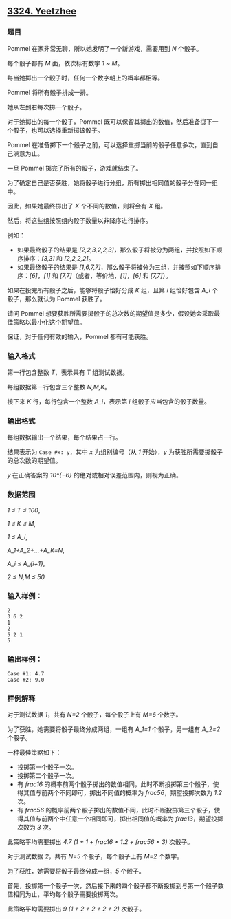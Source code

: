 ## [3324. Yeetzhee](https://www.acwing.com/problem/content/3327/)

### 题目

Pommel 在家非常无聊，所以她发明了一个新游戏，需要用到 *N* 个骰子。

每个骰子都有 *M* 面，依次标有数字 *1 ~ M*。

每当她掷出一个骰子时，任何一个数字朝上的概率都相等。

Pommel 将所有骰子排成一排。

她从左到右每次掷一个骰子。

对于她掷出的每一个骰子，Pommel 既可以保留其掷出的数值，然后准备掷下一个骰子，也可以选择重新掷该骰子。

Pommel 在准备掷下一个骰子之前，可以选择重掷当前的骰子任意多次，直到自己满意为止。

一旦 Pommel 掷完了所有的骰子，游戏就结束了。

为了确定自己是否获胜，她将骰子进行分组，所有掷出相同值的骰子分在同一组中。

因此，如果她最终掷出了 *X* 个不同的数值，则将会有 *X* 组。

然后，将这些组按照组内骰子数量以非降序进行排序。

例如：

- 如果最终骰子的结果是 *[2,2,3,2,2,3]*，那么骰子将被分为两组，并按照如下顺序排序：*[3,3]* 和 *[2,2,2,2]*。
- 如果最终骰子的结果是 *[1,6,7,7]*，那么骰子将被分为三组，并按照如下顺序排序：*[6]*，*[1]* 和 *[7,7]*（或者，等价地，*[1]*，*[6]* 和 *[7,7]*）。

如果在投完所有骰子之后，能够将骰子恰好分成 *K* 组，且第 *i* 组恰好包含 *A_i* 个骰子，那么就认为 Pommel 获胜了。

请问 Pommel 想要获胜所需要掷骰子的总次数的期望值是多少，假设她会采取最佳策略以最小化这个期望值。

保证，对于任何有效的输入，Pommel 都有可能获胜。

### 输入格式

第一行包含整数 *T*，表示共有 *T* 组测试数据。

每组数据第一行包含三个整数 *N,M,K*。

接下来 *K* 行，每行包含一个整数 *A_i*，表示第 *i* 组骰子应当包含的骰子数量。

### 输出格式

每组数据输出一个结果，每个结果占一行。

结果表示为 `Case #x: y`，其中 *x* 为组别编号（从 *1* 开始），*y* 为获胜所需要掷骰子的总次数的期望值。

*y* 在正确答案的 *10^{−6}* 的绝对或相对误差范围内，则视为正确。

### 数据范围

*1 ≤ T ≤ 100*,

*1 ≤ K ≤ M*,

*1 ≤ A_i*,

*A_1+A_2+…+A_K=N*,

*A_i ≤ A_{i+1}*,

*2 ≤ N,M ≤ 50*

### 输入样例：

```
2
3 6 2
1
2
5 2 1
5
```

### 输出样例：

```
Case #1: 4.7
Case #2: 9.0
```

### 样例解释

对于测试数据 *1*，共有 *N=2* 个骰子，每个骰子上有 *M=6* 个数字。

为了获胜，她需要将骰子最终分成两组，一组有 *A_1=1* 个骰子，另一组有 *A_2=2* 个骰子。

一种最佳策略如下：

- 投掷第一个骰子一次。
- 投掷第二个骰子一次。
- 有 *frac16* 的概率前两个骰子掷出的数值相同，此时不断投掷第三个骰子，使得其值与前两个不同即可，掷出不同值的概率为 *frac56*，期望投掷次数为 *1.2* 次。
- 有 *frac56* 的概率前两个骰子掷出的数值不同，此时不断投掷第三个骰子，使得其值与前两个中任意一个相同即可，掷出相同值的概率为 *frac13*，期望投掷次数为 *3* 次。

此策略平均需要掷出 *4.7 (1 + 1 + frac16 × 1.2 + frac56 × 3)* 次骰子。

对于测试数据 *2*，共有 *N=5* 个骰子，每个骰子上有 *M=2* 个数字。

为了获胜，她需要将骰子最终分成一组，*5* 个骰子。

首先，投掷第一个骰子一次，然后接下来的四个骰子都不断投掷到与第一个骰子数值相同为止，平均每个骰子需要投掷两次。

此策略平均需要掷出 *9 (1 + 2 + 2 + 2 + 2)* 次骰子。
